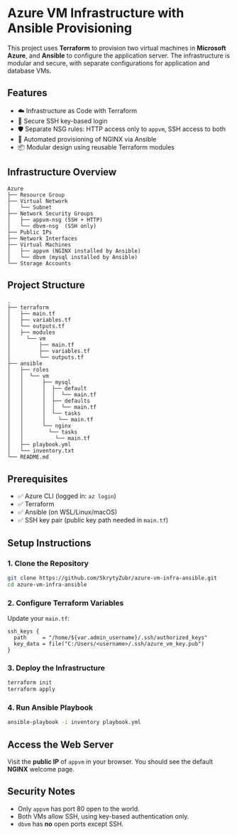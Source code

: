 # Azure VM Infrastructure with Ansible Provisioning

This project uses **Terraform** to provision two virtual machines in **Microsoft Azure**, and **Ansible** to configure the application server. The infrastructure is modular and secure, with separate configurations for application and database VMs.

## Features
- ☁️ Infrastructure as Code with Terraform
- 🔐 Secure SSH key-based login
- 🛡️ Separate NSG rules: HTTP access only to `appvm`, SSH access to both
- 🤖 Automated provisioning of NGINX via Ansible
- 📦 Modular design using reusable Terraform modules

## Infrastructure Overview

```
Azure
├── Resource Group
├── Virtual Network
│   └── Subnet
├── Network Security Groups
│   ├── appvm-nsg (SSH + HTTP)
│   └── dbvm-nsg  (SSH only)
├── Public IPs 
├── Network Interfaces
├── Virtual Machines
│   ├── appvm (NGINX installed by Ansible)
│   └── dbvm (mysql installed by Ansible)
└── Storage Accounts
```

## Project Structure

```
.
├── terraform
│   ├── main.tf
│   ├── variables.tf
│   └── outputs.tf
│   ├── modules
│     └── vm
│         ├── main.tf
│         ├── variables.tf
│         └── outputs.tf
├── ansible
│   ├── roles
│   │  └── vm
│   │      ├── mysql
│   │      │  ├── default
│   │      │  │  └── main.tf
│   │      │  ├── defaults
│   │      │  │  └── main.tf
│   │      │  └── tasks
│   │      │    └── main.tf
│   │      └── nginx
│   │        └── tasks
│   │          └── main.tf
│   ├── playbook.yml
│   └── inventory.txt
└── README.md
```

## Prerequisites

- ✅ Azure CLI (logged in: `az login`)
- ✅ Terraform
- ✅ Ansible (on WSL/Linux/macOS)
- ✅ SSH key pair (public key path needed in `main.tf`)

## Setup Instructions

### 1. Clone the Repository

```bash
git clone https://github.com/SkrytyZubr/azure-vm-infra-ansible.git
cd azure-vm-infra-ansible
```

### 2. Configure Terraform Variables

Update your `main.tf`:

```hcl
ssh_keys {
  path     = "/home/${var.admin_username}/.ssh/authorized_keys"
  key_data = file("C:/Users/<username>/.ssh/azure_vm_key.pub")
}
```

### 3. Deploy the Infrastructure

```bash
terraform init
terraform apply
```

### 4. Run Ansible Playbook

```bash
ansible-playbook -i inventory playbook.yml
```

## Access the Web Server

Visit the **public IP** of `appvm` in your browser. You should see the default **NGINX** welcome page.

## Security Notes

- Only `appvm` has port 80 open to the world.
- Both VMs allow SSH, using key-based authentication only.
- `dbvm` has **no** open ports except SSH.
